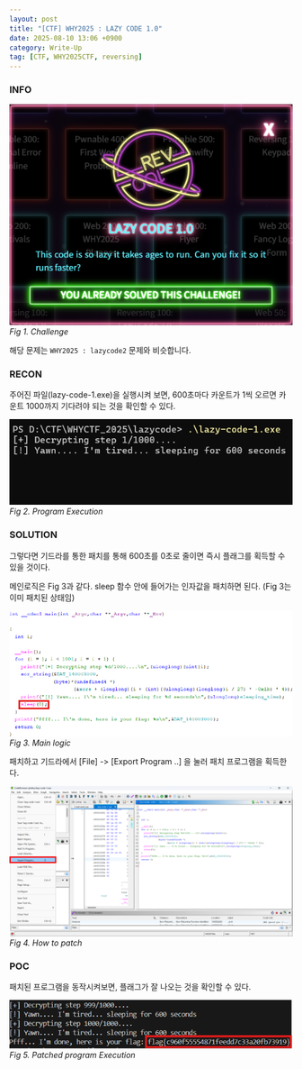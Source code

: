 ```yaml
---
layout: post
title: "[CTF] WHY2025 : LAZY CODE 1.0"
date: 2025-08-10 13:06 +0900
category: Write-Up
tag: [CTF, WHY2025CTF, reversing]
---
```

### **INFO**
![chall]
_Fig 1. Challenge_

해당 문제는 `WHY2025 : lazycode2` 문제와 비슷합니다.

### **RECON**
주어진 파일(lazy-code-1.exe)을 실행시켜 보면, 600초마다 카운트가 1씩 오르면 카운트 1000까지 기다려야 되는 것을 확인할 수 있다.

![recon_1]
_Fig 2. Program Execution_

### **SOLUTION**
그렇다면 기드라를 통한 패치를 통해 600초를 0초로 줄이면 즉시 플래그를 획득할 수 있을 것이다.

메인로직은 Fig 3과 같다.
sleep 함수 안에 들어가는 인자값을 패치하면 된다. (Fig 3는 이미 패치된 상태임)

![main]
_Fig 3. Main logic_

패치하고 기드라에서 [File] -> [Export Program ..] 을 눌러 패치 프로그램을 획득한다.

![patch]
_Fig 4. How to patch_

### **POC**
패치된 프로그램을 동작시켜보면, 플래그가 잘 나오는 것을 확인할 수 있다.

![result]
_Fig 5. Patched program Execution_

[chall]: /assets/CTF/WHY2025/lazycode/challenge.png
[recon_1]: /assets/CTF/WHY2025/lazycode/recon_1.png
[main]: /assets/CTF/WHY2025/lazycode/solution_main.png
[patch]: /assets/CTF/WHY2025/lazycode/solution_patch.png
[result]: /assets/CTF/WHY2025/lazycode/poc_result.png